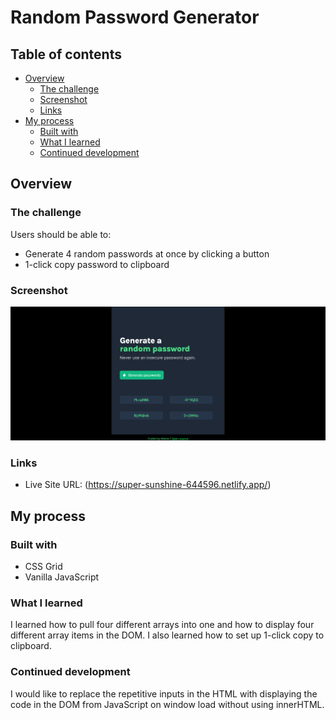 # Random Password Generator

## Table of contents

- [Overview](#overview)
  - [The challenge](#the-challenge)
  - [Screenshot](#screenshot)
  - [Links](#links)
- [My process](#my-process)
  - [Built with](#built-with)
  - [What I learned](#what-i-learned)
  - [Continued development](#continued-development)

## Overview

### The challenge

Users should be able to:

- Generate 4 random passwords at once by clicking a button
- 1-click copy password to clipboard

### Screenshot

![](/images/screenshot.png)

### Links

- Live Site URL: (https://super-sunshine-644596.netlify.app/)

## My process

### Built with

- CSS Grid
- Vanilla JavaScript

### What I learned

I learned how to pull four different arrays into one and how to display four different array items in the DOM. I also learned how to set up 1-click copy to clipboard.

### Continued development

I would like to replace the repetitive inputs in the HTML with displaying the code in the DOM from JavaScript on window load without using innerHTML.